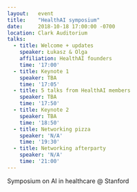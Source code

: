```yaml
---
layout:   event
title:    "HealthAI symposium"
date:     2018-10-18 17:00:00 -0700
location: Clark Auditorium
talks:
  - title: Welcome + updates
    speaker: Łukasz & Olga
    affiliation: HealthAI founders
    time: '17:00'
  - title: Keynote 1
    speaker: TBA
    time: '17:05'
  - title: 5 talks from HealthAI members
    speaker: TBA
    time: '17:50'
  - title: Keynote 2
    speaker: TBA
    time: '18:50'
  - title: Networking pizza
    speaker: 'N/A'
    time: '19:30'
  - title: Networking afterparty
    speaker: 'N/A'
    time: '21:00'
---
```

Symposium on AI in healthcare @ Stanford
